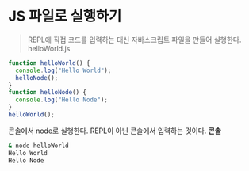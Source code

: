 # JS 파일로 실행하기

> REPL에 직접 코드를 입력하는 대신 자바스크립트 파일을 만들어 실행한다.
> helloWorld.js

```js
function helloWorld() {
  console.log("Hello World");
  helloNode();
}
function helloNode() {
  console.log("Hello Node");
}
helloWorld();
```

콘솔에서 node로 실행한다. REPL이 아닌 콘솔에서 입력하는 것이다.
**콘솔**

```bash
& node helloWorld
Hello World
Hello Node
```
